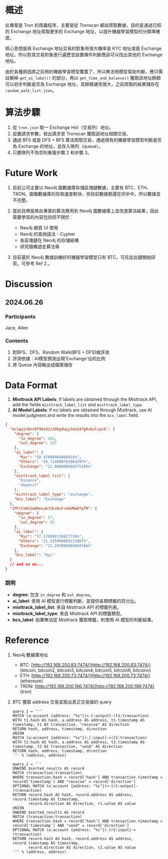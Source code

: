 # 概述
此專案是 Tron 的爬蟲程序，主要是從 Tronscan 網站爬取數據，目的是通過已知的 Exchange 地址爬取更多的 Exchange 地址，以提升機器學習模型的分類準確度。

核心思想是與 Exchange 地址交易的對象有很大機率是 KYC 地址或是 Exchange 地址，所以對其交易對象進行遍歷並設置條件判斷應該可以找出其他的 Exchange 地址。

由於各種原因將之前用的機器學習模型覆蓋了，所以無法用模型幫助判斷。應只需註解掉 `get_ai_label()` 的部分，再以 `get_time_and_balance()` 獲取該地址餘額可以初步判斷是否為 Exchange 地址，其餘額通常很大，之前爬取的結果儲存在 `random_walk_list.json`。

# 算法步驟
1. 從 `tron.json` 取一 Exchange Hot（交易所）地址。
2. 設置請求參數，發出請求至 Tronscan 獲取該地址相關交易。
3. 通過 BFS 或是 DFS + BFS 算法爬取交易，通過現有的機器學習模型判斷是否為 Exchange 的地址，並存入隊列（queue）。
4. 只要隊列不為空則重複步驟 2 和步驟 3。

# Future Work
1. 目前公司主要以 Neo4j 圖數據庫存儲區塊鏈數據，主要有 BTC、ETH、TRON。圖像數據庫的存取速度較快，但目前數據都還在同步中，所以數據並不完整。

2. 當前目標是將此專案的算法應用到 Neo4j 圖數據庫上並改進算法結果，因此需要學習的內容包括但不限於：
   - Neo4j 網頁 UI 使用
   - Neo4j 的查詢語法 - Cypher
   - 各區塊鏈在 Neo4j 的存儲結構
   - 研究隨機遊走算法等

3. 目前基於 Neo4j 數據訓練好的機器學習模型只有 BTC，可先從此鏈開始研究，可參考 Ref 2.。

# Discussion
## 2024.06.26
### Participants
Jace, Allen
### Contents
1. 對BFS、DFS、Random Walk(BFS + DFS)做評測
2. 評測依據：AI模型預測出現'Exchange'佔的比例
3. 將 Queue 內容輸出成檔案儲存

# Data Format

1. **Misttrack API Labels**: If labels are obtained through the Misttrack API, add the fields `misttrack_label_list` and `misttrack_label_type`.
2. **AI Model Labels**: If no labels are obtained through Misttrack, use AI model judgment and write the results into the `bcs_label` field.

```json
{
  "bc1qajn9nr0f90zd2z20kgdwyy34e247g0v6alvpz6": {
    "degree": {
      "in_degree": 182,
      "out_degree": 147
    },
    "ai_label": {
      "Kyc": "50.47800064086914%",
      "Others": "26.714000701904297%",
      "Exchange": "22.808000564575195%"
    },
    "misttrack_label_list": [
      "binance",
      "deposit"
    ],
    "misttrack_label_type": "exchange",
    "bcs_label": "Exchange"
  },
  "1PFtVxKG3o8Devy6JVExKxFre6UMwDfpTM": {
    "degree": {
      "in_degree": 57,
      "out_degree": 55
    },
    "ai_label": {
      "Kyc": "57.176998138427734%",
      "Others": "21.525999069213867%",
      "Exchange": "21.297000885009766%"
    },
    "bcs_label": "Kyc"
  }
  // and so on...
}
```

### 說明

- **degree**: 包含 `in_degree` 和 `out_degree`。
- **ai_label**: 使用 AI 模型進行標籤判斷，並提供各類標籤的百分比。
- **misttrack_label_list**: 來自 Misttrack API 的標籤列表。
- **misttrack_label_type**: 來自 Misttrack API 的標籤類型。
- **bcs_label**: 如果無法從 Misttrack 獲取標籤，則使用 AI 模型的判斷結果。

# Reference
1. Neo4j 數據庫地址
   - BTC: [http://192.168.200.83:7474/](http://192.168.200.83:7474/) (bitcoin, bitcoin2, bitcoin3, bitcoin4, bitcoin5, bitcoin6, bitcoinv)
   - ETH: [http://192.168.200.73:7474/](http://192.168.200.73:7474/) (ethereum)
   - TRON: [http://192.168.200.196:7474](http://192.168.200.196:7474) (tron)

2. BTC 獲取 address 交易並取出真正交易值的 query
    ```cypher
    query_1 = '''
    MATCH (a:account {address: "%s"})<-[:output]-(t1:transaction)
    WITH t1.hash AS hash, a.address AS address, t1.timestamp AS timestamp, t1 AS transaction, "receive" AS direction
    RETURN hash, address, timestamp, direction
    UNION
    MATCH (a:account {address: "%s"})-[:input]->(t2:transaction)
    WITH t2.hash AS hash, a.address AS address, t2.timestamp AS timestamp, t2 AS transaction, "send" AS direction
    RETURN hash, address, timestamp, direction
    ''' % (address, address)

    query_2 = '''
    UNWIND $sorted_results AS record
    MATCH (transaction:transaction)
    WHERE transaction.hash = record['hash'] AND transaction.timestamp = record['timestamp'] AND "receive" = record['direction']
    OPTIONAL MATCH (a:account {address: "%s"})<-[r1:output]-(transaction)
    RETURN record.hash AS hash, record.address AS address, record.timestamp AS timestamp,
           record.direction AS direction, r1.value AS value
    UNION
    UNWIND $sorted_results AS record
    MATCH (transaction:transaction)
    WHERE transaction.hash = record['hash'] AND transaction.timestamp = record['timestamp'] AND "send" = record['direction']
    OPTIONAL MATCH (a:account {address: "%s"})-[r2:input]->(transaction)
    RETURN record.hash AS hash, record.address AS address, record.timestamp AS timestamp,
           record.direction AS direction, r2.value AS value
    ''' % (address, address)
    ```